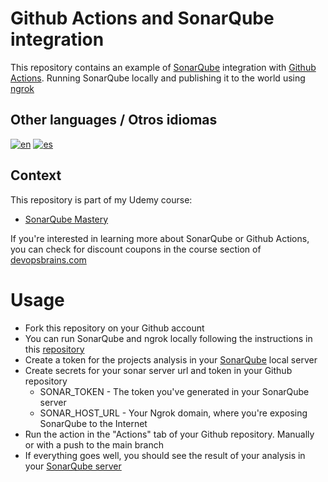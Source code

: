 # Github Actions and SonarQube integration

This repository contains an example of [SonarQube](https://docs.sonarsource.com/sonarqube/10.3/) integration with [Github Actions](https://docs.github.com/en/actions). Running SonarQube locally and publishing it to the world using [ngrok](https://ngrok.com/)

## Other languages / Otros idiomas
[![en](https://img.shields.io/badge/en-english-blue.svg)](https://github.com/brainsDevopsOrg/sq-github-actions/blob/main/readme.md)
[![es](https://img.shields.io/badge/es-español-yellow.svg)](https://github.com/brainsDevopsOrg/sq-github-actions/blob/main/readme-es.md)

## Context
This repository is part of my Udemy course:
* [SonarQube Mastery](https://www.udemy.com/course/sonarqube-mastery/?referralCode=EF59257E7D8DC3026D6D)

If you're interested in learning more about SonarQube or Github Actions, you can check for discount coupons in the course section of [devopsbrains.com](https://devopsbrains.com/cursos/)

# Usage
* Fork this repository on your Github account
* You can run SonarQube and ngrok locally following the instructions in this  [repository](https://github.com/BrainsDevOps/sonarqube-udemy-docker-compose)
* Create a token for the projects analysis in your [SonarQube](http://localhost:9000/account/security) local server
* Create secrets for your sonar server url and token in your Github repository
    * SONAR_TOKEN - The token you've generated in your SonarQube server
    * SONAR_HOST_URL - Your Ngrok domain, where you're exposing SonarQube to the Internet
* Run the action in the "Actions" tab of your Github repository. Manually or with a push to the main branch
* If everything goes well, you should see the result of your analysis in your [SonarQube server](http://localhost:9000/dashboard?id=github-actions)